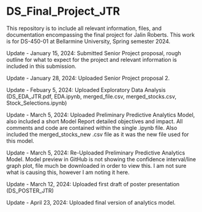 # DS_Final_Project_JTR
This repository is to include all relevant information, files, and documentation encompassing the final project for Jalin Roberts. This work is for DS-450-01 at Bellarmine University, Spring semester 2024.

Update - January 15, 2024: Submitted Senior Project proposal, rough outline for what to expect for the project and relevant information is included in this submission.

Update - January 28, 2024: Uploaded Senior Project proposal 2.

Update - Febuary 5, 2024: Uploaded Exploratory Data Analysis (DS_EDA_JTR.pdf, EDA.ipynb, merged_file.csv, merged_stocks.csv, Stock_Selections.ipynb)

Update - March 5, 2024: Uploaded Preliminary Predictive Analytics Model, also included a short Model Report detailed objectives and impact. All comments and code are contained within the single .ipynb file. Also included the merged_stocks_new .csv file as it was the new file used for this model.

Update - March 5, 2024: Re-Uploaded Preliminary Predictive Analytics Model. Model preview in GitHub is not showing the confidence interval/line graph plot, file much be downloaded in order to view this. I am not sure what is causing this, however I am noting it here.

Update - March 12, 2024: Uploaded first draft of poster presentation (DS_POSTER_JTR)

Update - April 23, 2024: Uploaded final version of analytics model.
